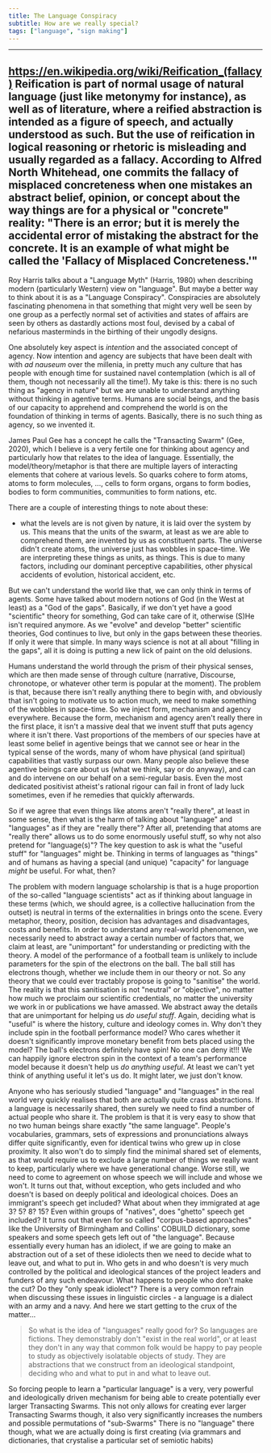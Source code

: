 ```yaml
---
title: The Language Conspiracy
subtitle: How are we really special?
tags: ["language", "sign making"]
---
```


--------------------------
https://en.wikipedia.org/wiki/Reification_(fallacy)
Reification is part of normal usage of natural language (just like metonymy for instance), as well as of literature, where a reified abstraction is intended as a figure of speech, and actually understood as such. But the use of reification in logical reasoning or rhetoric is misleading and usually regarded as a fallacy.
According to Alfred North Whitehead, one commits the fallacy of misplaced concreteness when one mistakes an abstract belief, opinion, or concept about the way things are for a physical or "concrete" reality: "There is an error; but it is merely the accidental error of mistaking the abstract for the concrete. It is an example of what might be called the 'Fallacy of Misplaced Concreteness.'"
--------------------------

Roy Harris talks about a "Language Myth" (Harris, 1980) when describing modern (particularly Western) view on "language". But maybe a better way to think about it is as a "Language Conspiracy". Conspiracies are absolutely fascinating phenomena in that something that might very well be seen by one group as a perfectly normal set of activities and states of affairs are seen by others as dastardly actions most foul, devised by a cabal of nefarious masterminds in the birthing of their ungodly designs.

One absolutely key aspect is *intention* and the associated concept of agency. Now intention and agency are subjects that have been dealt with with _ad nauseum_ over the millenia, in pretty much any culture that has people with enough time for sustained navel contemplation (which is all of them, though not necessarily all the time!). My take is this: there is no such thing as "agency in nature" but we are unable to understand anything without thinking in agentive terms. Humans are social beings, and the basis of our capacity to apprehend and comprehend the world is on the foundation of thinking in terms of agents. Basically, there is no such thing as agency, so we invented it. 

James Paul Gee has a concept he calls the "Transacting Swarm" (Gee, 2020), which I believe is a very fertile one for thinking about agency and particularly how that relates to the idea of language. Essentially, the model/theory/metaphor is that there are multiple layers of interacting elements that cohere at various levels. So quarks cohere to form atoms, atoms to form molecules, ..., cells to form organs, organs to form bodies, bodies to form communities, communities to form nations, etc.

There are a couple of interesting things to note about these:

- what the levels are is not given by nature, it is laid over the system by us. This means that the units of the swarm, at least as we are able to comprehend them, are invented by us as constituent parts. The universe didn't create atoms, the universe just has wobbles in space-time. We are interpreting these things as units, as things. This is due to many factors, including our dominant perceptive capabilities, other physical accidents of evolution, historical accident, etc.

But we can't understand the world like that, we can only think in terms of agents. Some have talked about modern notions of God (in the West at least) as a "God of the gaps". Basically, if we don't yet have a good "scientific" theory for something, God can take care of it, otherwise (S)He isn't required anymore. As we "evolve" and develop "better" scientific theories, God continues to live, but only in the gaps between these theories. If only it were that simple. In many ways science is not at all about "filling in the gaps", all it is doing is putting a new lick of paint on the old delusions. 

Humans understand the world through the prism of their physical senses, which are then made sense of through culture (narrative, Discourse, chronotope, or whatever other term is popular at the moment). The problem is that, because there isn't really anything there to begin with, and obviously that isn't going to motivate us to action much, we need to make something of the wobbles in space-time. So we inject form, mechanism and agency everywhere. Because the form, mechanism and agency aren't really there in the first place, it isn't a massive deal that we invent stuff that puts agency where it isn't there. Vast proportions of the members of our species have at least some belief in agentive beings that we cannot see or hear in the typical sense of the words, many of whom have physical (and spiritual) capabilities that vastly surpass our own. Many people also believe these agentive beings care about us (what we think, say or do anyway), and can and do intervene on our behalf on a semi-regular basis. Even the most dedicated positivist atheist's rational rigour can fail in front of lady luck sometimes, even if he remedies that quickly afterwards.

So if we agree that even things like atoms aren't "really there", at least in some sense, then what is the harm of talking about "language" and "languages" as if they are "really there"? After all, pretending that atoms are "really there" allows us to do some enormously useful stuff, so why not also pretend for "language(s)"? The key question to ask is what the "useful stuff" for "languages" might be. Thinking in terms of languages as "things" and of humans as having a special (and unique) "capacity" for language *might* be useful. For what, then? 

The problem with modern language scholarship is that is a huge proportion of the so-called "language scientists" act as if thinking about language in these terms (which, we should agree, is a collective hallucination from the outset) is neutral in terms of the externalities in brings onto the scene. Every metaphor, theory, position, decision has advantages and disadvantages, costs and benefits. In order to understand any real-world phenomenon, we necessarily need to abstract away a certain number of factors that, we claim at least, are "unimportant" for understanding or predicting with the theory. A model of the performance of a football team is unlikely to include parameters for the spin of the electrons on the ball. The ball still has electrons though, whether we include them in our theory or not. So any theory that we could ever tractably propose is going to "sanitise" the world. The reality is that this sanitisation is not "neutral" or "objective", no matter how much we proclaim our scientific credentials, no matter the university we work in or publications we have amassed. We abstract away the details that are unimportant for helping us *do useful stuff*. Again, deciding what is "useful" is where the history, culture and ideology comes in. Why don't they include spin in the football performance model? Who cares whether it doesn't significantly improve monetary benefit from bets placed using the model? The ball's electrons definitely have spin! No one can deny it!!! We can happily ignore electron spin in the context of a team's performance model because it doesn't help us *do anything useful*. At least we can't yet think of anything useful it let's us do. It might later, we just don't know.

Anyone who has seriously studied "language" and "languages" in the real world very quickly realises that both are actually quite crass abstractions. If a language is necessarily shared, then surely we need to find a number of actual people who share it. The problem is that it is very easy to show that no two human beings share exactly "the same language". People's vocabularies, grammars, sets of expressions and pronunciations always differ quite significantly, even for identical twins who grew up in close proximity. It also won't do to simply find the minimal shared set of elements, as that would require us to exclude a large number of things we really want to keep, particularly where we have generational change. Worse still, we need to come to agreement on whose speech we will include and whose we won't. It turns out that, without exception, who gets included and who doesn't is based on deeply political and ideological choices. Does an immigrant's speech get included? What about when they immigrated at age 3? 5? 8? 15? Even within groups of "natives", does "ghetto" speech get included? It turns out that even for so called "corpus-based approaches" like the University of Birmingham and Collins' COBUILD dictionary, some speakers and some speech gets left out of "the language". Because essentially every human has an idiolect, if we are going to make an abstraction out of a set of these idiolects then we need to decide what to leave out, and what to put in. Who gets in and who doesn't is very much controlled by the political and ideological stances of the project leaders and funders of any such endeavour. What happens to people who don't make the cut? Do they "only speak idiolect"? There is a very common refrain when discussing these issues in linguistic circles - a language is a dialect with an army and a navy. And here we start getting to the crux of the matter...

> So what is the idea of "languages" really good for?
So languages are fictions. They demonstrably don't "exist in the real world", or at least they don't in any way that common folk would be happy to pay people to study as objectively isolatable objects of study. They are abstractions that we construct from an ideological standpoint, deciding who and what to put in and what to leave out.

So forcing people to learn a "particular language" is a very, very powerful and ideologically driven mechanism for being able to create potentially ever larger Transacting Swarms. This not only allows for creating ever larger Transacting Swarms though, it also very significantly increases the numbers and possible permutations of "sub-Swarms" There is no "language" there though, what we are actually doing is first creating (via grammars and dictionaries, that crystalise a particular set of semiotic habits)




